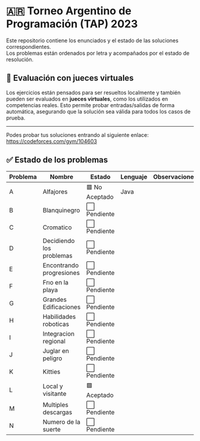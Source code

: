 # 🇦🇷 **Torneo Argentino de Programación (TAP) 2023**

Este repositorio contiene los enunciados y el estado de las soluciones correspondientes.  
Los problemas están ordenados por letra y acompañados por el estado de resolución.
## 🧪 Evaluación con jueces virtuales

Los ejercicios están pensados para ser resueltos localmente y también pueden ser evaluados en **jueces virtuales**, como los utilizados en competencias reales. Esto permite probar entradas/salidas de forma automática, asegurando que la solución sea válida para todos los casos de prueba.

---
Podes probar tus soluciones entrando al siguiente enlace:
https://codeforces.com/gym/104603
## ✅ Estado de los problemas

| Problema | Nombre                   | Estado       | Lenguaje | Observaciones                  |
|----------|--------------------------|--------------|----------|--------------------------------|
| A        | Alfajores                | 🟥 No Aceptado | Java  |                                |
| B        | Blanquinegro             | ⬜ Pendiente|          |                                |
| C        | Cromatico                | ⬜ Pendiente|          |                                |
| D        | Decidiendo los problemas | ⬜ Pendiente|          |                                |
| E        | Encontrando progresiones | ⬜ Pendiente|          |                                |
| F        | Frıo en la playa         | ⬜ Pendiente|          |                                |
| G        | Grandes Edificaciones    | ⬜ Pendiente|          |                                |
| H        | Habilidades roboticas    | ⬜ Pendiente|          |                                |
| I        | Integracion regional     | ⬜ Pendiente|          |                                |
| J        | Juglar en peligro        | ⬜ Pendiente|          |                                |
| K        | Kitties                  | ⬜ Pendiente|          |                                |
| L        | Local y visitante        | 🟩 Aceptado |          |                                |
| M        | Multiples descargas      | ⬜ Pendiente|          |                                |
| N        | Numero de la suerte      | ⬜ Pendiente|          |                                |


